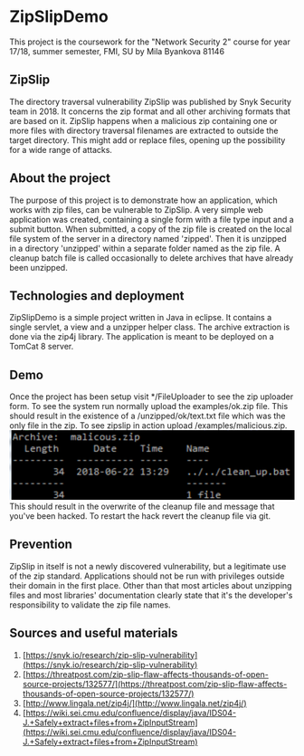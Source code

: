 # ZipSlipDemo
This project is the coursework for the "Network Security 2" course for year 17/18, summer semester, FMI, SU by Mila Byankova 81146

## ZipSlip
The directory traversal vulnerability ZipSlip was published by Snyk Security team in 2018. 
It concerns the zip format and all other archiving formats that are based on it.
ZipSlip happens when a malicious zip containing one or more files with directory traversal 
filenames are extracted to outside the target directory.
This might add or replace files, opening up the possibility for a wide range of attacks.

## About the project
The purpose of this project is to demonstrate how an application, which works with zip files, can be vulnerable to ZipSlip. 
A very simple web application was created, containing a single form with a file type input and a submit button. When submitted, a copy of the zip file
is created on the local file system of the server in a directory named 'zipped'. Then it is unzipped in a directory 'unzipped' within a separate folder
named as the zip file. A cleanup batch file is called occasionally to delete archives that have already been unzipped. 

## Technologies and deployment
ZipSlipDemo is a simple project written in Java in eclipse. It contains a single servlet, a view and a unzipper helper class. The archive extraction is
done via the zip4j library. The application is meant to be deployed on a TomCat 8 server. 

## Demo
Once the project has been setup visit */FileUploader to see the zip uploader form. To see the system run normally upload the examples/ok.zip file.
This should result in the existence of a /unzipped/ok/text.txt file which was the only file in the zip. 
To see zipslip in action upload /examples/malicious.zip. 
![alt text](resources/maliciousZip.PNG)
This should result in the overwrite of the cleanup file and message that you've been hacked.
To restart the hack revert the cleanup file via git.

## Prevention
ZipSlip in itself is not a newly discovered vulnerability, but a legitimate use of the zip standard. 
Applications should not be run with privileges outside their domain in the first place. 
Other than that most articles about unzipping files and most libraries' documentation clearly state that
it's the developer's responsibility to validate the zip file names.
 
## Sources and useful materials
1. [https://snyk.io/research/zip-slip-vulnerability](https://snyk.io/research/zip-slip-vulnerability)
1. [https://threatpost.com/zip-slip-flaw-affects-thousands-of-open-source-projects/132577/](https://threatpost.com/zip-slip-flaw-affects-thousands-of-open-source-projects/132577/)
1. [http://www.lingala.net/zip4j/](http://www.lingala.net/zip4j/)
1. [https://wiki.sei.cmu.edu/confluence/display/java/IDS04-J.+Safely+extract+files+from+ZipInputStream](https://wiki.sei.cmu.edu/confluence/display/java/IDS04-J.+Safely+extract+files+from+ZipInputStream)

